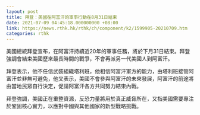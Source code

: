 ```yaml
---
layout: post
title: 拜登：美國在阿富汗的軍事行動在8月31日結束
date: 2021-07-09 04:45:18.000000000 +08:00
link: https://news.rthk.hk/rthk/ch/component/k2/1599905-20210709.htm
categories: rthk
---
```


美國總統拜登宣布，在阿富汗持續近20年的軍事任務，將於下月31日結束。拜登強調會結束美國歷來最長時間的戰爭，不會再派另一代美國人到阿富汗。

拜登表示，他不任信武裝組織塔利班，他相信阿富汗軍方的能力，由塔利班接管阿富汗並非無可避免，他又表示，美國不會參與阿富汗的未來發展，阿富汗的前途將由當地民眾自行決定，促請阿富汗各方共同努力結束內戰。

拜登強調，美國正在重整資源，反恐力量將用於真正威脅所在，又指美國需要專注於鞏固核心實力，以應對中國與其他國家的新型戰略挑戰。
